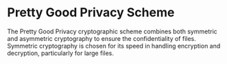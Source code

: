 # Pretty Good Privacy Scheme
The Pretty Good Privacy cryptographic scheme combines both symmetric and asymmetric cryptography to ensure the confidentiality of files. Symmetric cryptography is chosen for its speed in handling encryption and decryption, particularly for large files.
